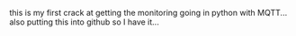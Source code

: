 this is my first crack at getting the monitoring going in python with MQTT...  also putting this into github so I have it...
